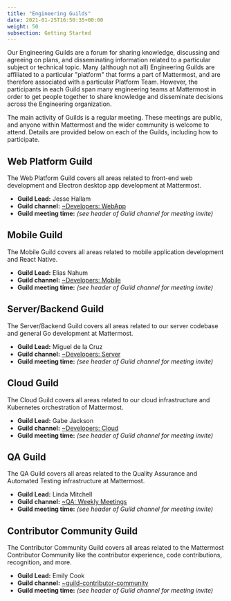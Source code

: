 ```yaml
---
title: "Engineering Guilds"
date: 2021-01-25T16:50:35+00:00
weight: 50
subsection: Getting Started
---
```


Our Engineering Guilds are a forum for sharing knowledge, discussing and agreeing on plans, and disseminating information related to a particular subject or technical topic. Many (although not all) Engineering Guilds are affiliated to a particular "platform" that forms a part of Mattermost, and are therefore associated with a particular Platform Team. However, the participants in each Guild span many engineering teams at Mattermost in order to get people together to share knowledge and disseminate decisions across the Engineering organization.

The main activity of Guilds is a regular meeting. These meetings are public, and anyone within Mattermost and the wider community is welcome to attend. Details are provided below on each of the Guilds, including how to participate.

## Web Platform Guild

The Web Platform Guild covers all areas related to front-end web development and Electron desktop app development at Mattermost.

- **Guild Lead:** Jesse Hallam
- **Guild channel:** [~Developers: WebApp](https://community.mattermost.com/core/channels/webapp)
- **Guild meeting time:** *(see header of Guild channel for meeting invite)*

## Mobile Guild

The Mobile Guild covers all areas related to mobile application development and React Native.

- **Guild Lead:** Elias Nahum
- **Guild channel:** [~Developers: Mobile](https://community.mattermost.com/core/channels/native-mobile-apps)
- **Guild meeting time:** *(see header of Guild channel for meeting invite)*

## Server/Backend Guild

The Server/Backend Guild covers all areas related to our server codebase and general Go development at Mattermost.

- **Guild Lead:** Miguel de la Cruz
- **Guild channel:** [~Developers: Server](https://community.mattermost.com/core/channels/developers-server)
- **Guild meeting time:** *(see header of Guild channel for meeting invite)*

## Cloud Guild

The Cloud Guild covers all areas related to our cloud infrastructure and Kubernetes orchestration of Mattermost.

- **Guild Lead:** Gabe Jackson
- **Guild channel:** [~Developers: Cloud](https://community-daily.mattermost.com/core/channels/cloud)
- **Guild meeting time:** *(see header of Guild channel for meeting invite)*

## QA Guild

The QA Guild covers all areas related to the Quality Assurance and Automated Testing infrastructure at Mattermost.

- **Guild Lead:** Linda Mitchell
- **Guild channel:** [~QA: Weekly Meetings](https://community.mattermost.com/core/channels/qa-weekly-meetings)
- **Guild meeting time:** *(see header of Guild channel for meeting invite)*

## Contributor Community Guild

The Contributor Community Guild covers all areas related to the Mattermost Contributor Community like the contributor experience, code contributions, recognition, and more.

- **Guild Lead:** Emily Cook
- **Guild channel:** [~guild-contributor-community ](https://community.mattermost.com/core/channels/guild-contributor-community)
- **Guild meeting time:** *(see header of Guild channel for meeting invite)*
